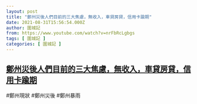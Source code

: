 ```yaml
---
layout: post
title: "鄭州災後人們目前的三大焦慮，無收入，車貸房貸，信用卡踰期"
date: 2021-08-31T15:56:54.000Z
author: 圍城記
from: https://www.youtube.com/watch?v=nrFbRcLgbgs
tags: [ 圍城記 ]
categories: [ 圍城記 ]
---
```

<!--1630425414000-->
[鄭州災後人們目前的三大焦慮，無收入，車貸房貸，信用卡踰期](https://www.youtube.com/watch?v=nrFbRcLgbgs)
------

<div>
#鄭州現狀 #鄭州災後 #鄭州暴雨
</div>

